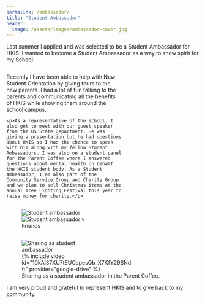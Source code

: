 ```yaml
---
permalink: /ambassador/
title: "Student Ambassador"
header:
  image: /assets/images/ambassador-cover.jpg
---
```


Last summer I applied and was selected to be a Student Ambassador for HKIS. I wanted to become a Student Ambassador as a way to show spirit for my School.

<div class="row">
  <div class="column" style="width: 60%;">
    <p>Recently I have been able to help with New Student Orientation by giving tours to the new parents. I had a lot of fun talking to the parents and communicating all the benefits of HKIS while showing them around the school campus.</p>

    <p>As a representative of the school, I also got to meet with our guest speaker from the US State Department. He was giving a presentation but he had questions about HKIS so I had the chance to speak with him along with my fellow Student Ambassadors. I was also on a student panel for the Parent Coffee where I answered questions about mental health on behalf the HKIS student body. As a Student Ambassador, I am also part of the Community Service Group and Charity Group and we plan to sell Christmas items at the annual Tree Lighting Festival this year to raise money for charity.</p>
  </div>
  <div class="column" style="width: 40%;">
    <figure style="width: 100%" class="align-right">
      <img src="{{ site.url }}{{ site.baseurl }}/assets/images/ambassador001.jpg" alt="Student ambassador">
      <img src="{{ site.url }}{{ site.baseurl }}/assets/images/ambassador002.jpg" alt="Student ambassador with Friends">
    </figure>
  </div>
</div>

<figure style="width: 100%" class="align-center">
  <div class="row">
    <div class="column" style="width: 43%;">
      <img src="{{ site.url }}{{ site.baseurl }}/assets/images/ambassador003.jpg" alt="Sharing as student ambassador">
    </div>
    <div class="column" style="width: 57%;">
      {% include video id="10kAl37XU7tEUCapesQb_X7KfY29SNdft" provider="google-drive" %}
    </div>
  </div>
  <figcaption>Sharing as a student ambassador in the Parent Coffee.</figcaption>
</figure>

I am very proud and grateful to represent HKIS and to give back to my community.
